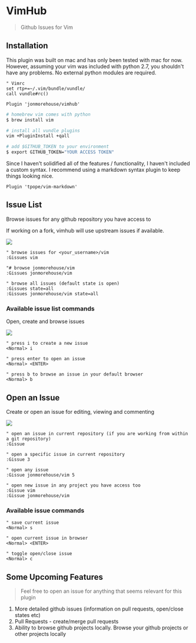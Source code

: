 # VimHub

> Github Issues for Vim 

## Installation

This plugin was built on mac and has only been tested with mac for now. However, assuming your vim was included with python 2.7, you shouldn't have any problems. No external python modules are required.

~~~ vim
" Vimrc
set rtp+=~/.vim/bundle/vundle/
call vundle#rc()

Plugin 'jonmorehouse/vimhub'
~~~

~~~ sh
# homebrew vim comes with python 
$ brew install vim 

# install all vundle plugins
vim +PluginInstall +qall

# add $GITHUB_TOKEN to your environment
$ export GITHUB_TOKEN="YOUR ACCESS TOKEN"
~~~

Since I haven't solidified all of the features / functionality, I haven't included a custom syntax. I recommend using a markdown syntax plugin to keep things looking nice. 

~~~ vim
Plugin 'tpope/vim-markdown'
~~~

## Issue List

Browse issues for any github repository you have access to

If working on a fork, vimhub will use upstream issues if available.

<img src='http://cl.ly/image/2a0R2M1s080v/temp.png' />

~~~ vim
" browse issues for <your_username>/vim
:Gissues vim 

"# browse jonmorehouse/vim
:Gissues jonmorehouse/vim 

" browse all issues (default state is open)
:Gissues state=all
:Gissues jonmorehouse/vim state=all

~~~


### Available issue list commands

Open, create and browse issues

<img src='http://cl.ly/image/2a0R2M1s080v/temp.png' />

~~~ vim
" press i to create a new issue
<Normal> i

" press enter to open an issue
<Normal> <ENTER>

" press b to browse an issue in your default browser 
<Normal> b
~~~

## Open an Issue

Create or open an issue for editing, viewing and commenting

<img src='http://cl.ly/image/383A0w0U1W2e/temp.png' />

~~~ vim
" open an issue in current repository (if you are working from within a git repository)
:Gissue

" open a specific issue in current repository
:Gissue 3

" open any issue
:Gissue jonmorehouse/vim 5

" open new issue in any project you have access too
:Gissue vim
:Gissue jonmorehouse/vim
~~~



### Available issue commands

~~~ vim
" save current issue
<Normal> s

" open current issue in browser
<Normal> <ENTER>

" toggle open/close issue
<Normal> c
~~~



## Some Upcoming Features

> Feel free to open an issue for anything that seems relevant for this plugin

1. More detailed github issues (information on pull requests, open/close states etc) 
2. Pull Requests - create/merge pull requests
3. Ability to browse github projects locally. Browse your github projects or other projects locally


